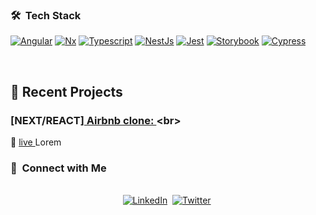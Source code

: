 <h3> 🛠 &nbsp;Tech Stack</h3>

  [![Angular][angular.io]][angular-url]
  [![Nx][nx.dev]][nx-url]
  [![Typescript][typescript.io]][typescript-url]
  [![NestJs][nestjs.com]][nestjs-url]
  [![Jest][jestjs.io]][jest-url]
  [![Storybook][storybook.js.org]][storybook-url]
  [![Cypress][cypress.io]][cypress-url]

<br/>

## 📝 Recent Projects
### [NEXT/REACT][ Airbnb clone: ]([https://github.com/DataOnATangent/Representative_Profiles_Machine_Learning_Project](https://github.com/KordLuka/react-airbnb-clone))<br>
👀 <a href="https://react-rent-clone.vercel.app/"> live </a>
Lorem

</p>

<h3> 📧 &nbsp;Connect with Me </h3> 

<p align="center">
<br>
<a href=""><img src="https://img.shields.io/badge/linkedin-%230077B5.svg?&style=for-the-badge&logo=linkedin&logoColor=white" alt="LinkedIn" /></a>&nbsp;
<a href="https://twitter.com/DataOnATangent"><img src="https://img.shields.io/badge/Twitter-1DA1F2?style=for-the-badge&logo=twitter&logoColor=white" alt="Twitter" /></a>&nbsp;
</p>

<br/> 
<p>

<!-- MARKDOWN LINKS & IMAGES -->

[angular.io]: https://img.shields.io/badge/Angular-DD0031?style=for-the-badge&logo=angular&logoColor=white
[angular-url]: https://github.com/angular
[nx.dev]: https://img.shields.io/badge/nx_workspace-002E52?style=for-the-badge&logo=nx&logoColor=white
[nx-url]: https://nx.dev
[typescript.io]: https://img.shields.io/badge/typescript-3178c6?style=for-the-badge&logo=typescript&logoColor=white
[typescript-url]: https://www.typescriptlang.org/
[nestjs.com]: https://img.shields.io/badge/nest_js-ea2845?style=for-the-badge&logo=nestjs&logoColor=white
[nestjs-url]: https://nestjs.com/
[jestjs.io]: https://img.shields.io/badge/jest-15c213?style=for-the-badge&logo=jest&logoColor=white
[jest-url]: https://jestjs.io
[storybook.js.org]: https://img.shields.io/badge/storybook-FF4785?style=for-the-badge&logo=storybook&logoColor=white
[storybook-url]: https://storybook.js.org
[cypress.io]: https://img.shields.io/badge/cypress-04c38e?style=for-the-badge&logo=cypress&logoColor=white
[cypress-url]: https://cypress.io
